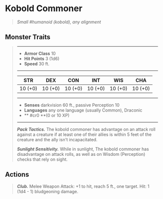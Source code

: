 # Kobold Commoner
>*Small #humanoid (kobold), any alignment*
## Monster Traits
>___
>- **Armor Class** 10
>- **Hit Points** 3 (1d6)
>- **Speed** 30 ft.
>___
>|STR|DEX|CON|INT|WIS|CHA|
>|:---:|:---:|:---:|:---:|:---:|:---:|
>|10 (+0)|10 (+0)|10 (+0)|10 (+0)|10 (+0)|10 (+0)|
>___
>- **Senses** darkvision 60 ft., passive Perception 10
>- **Languages** any one language (usually Common), Draconic
>- ** #cr0 **(0 or 10 XP)
>___
>***Pack Tactics.*** The kobold commoner has advantage on an attack roll against a creature if at least one of their allies is within 5 feet of the creature and the ally isn't incapacitated.  
>
>***Sunlight Sensitivity.*** While in sunlight, The kobold commoner has disadvantage on attack rolls, as well as on Wisdom (Perception) checks that rely on sight.  
>
## Actions
>***Club.*** Melee Weapon Attack: +1 to hit, reach 5 ft., one target. Hit: 1 (1d4 - 1) bludgeoning damage.